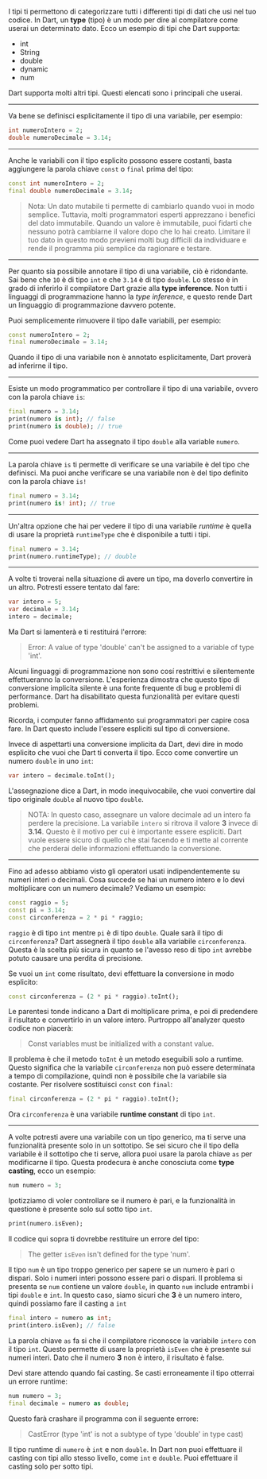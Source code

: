 I tipi ti permettono di categorizzare tutti i differenti tipi di dati che usi nel tuo codice.
In Dart, un __type__ (tipo) è un modo per dire al compilatore come userai un determinato dato.
Ecco un esempio di tipi che Dart supporta:
- int
- String
- double
- dynamic
- num

Dart supporta molti altri tipi. Questi elencati sono i principali che userai.

---

Va bene se definisci esplicitamente il tipo di una variabile, per esempio:
```dart
int numeroIntero = 2;
double numeroDecimale = 3.14;
```

---

Anche le variabili con il tipo esplicito possono essere costanti, basta aggiungere la parola chiave `const` o `final` prima del tipo:
```dart
const int numeroIntero = 2;
final double numeroDecimale = 3.14;
```

> Nota: Un dato mutabile ti permette di cambiarlo quando vuoi in modo semplice. Tuttavia, molti programmatori esperti apprezzano i benefici del dato immutabile. Quando un valore è immutabile, puoi fidarti che nessuno potrà cambiarne il valore dopo che lo hai creato. Limitare il tuo dato in questo modo previeni molti bug difficili da individuare e rende il programma più semplice da ragionare e testare.

---

Per quanto sia possibile annotare il tipo di una variabile, ciò è ridondante. Sai bene che `10` è di tipo `int` e che `3.14` è di tipo `double`.
Lo stesso è in grado di inferirlo il compilatore Dart grazie alla __type inference__.
Non tutti i linguaggi di programmazione hanno la _type inference_, e questo rende Dart un linguaggio di programmazione davvero potente.

Puoi semplicemente rimuovere il tipo dalle variabili, per esempio:
```dart
const numeroIntero = 2;
final numeroDecimale = 3.14;
```

Quando il tipo di una variabile non è annotato esplicitamente, Dart proverà ad inferirne il tipo.

---

Esiste un modo programmatico per controllare il tipo di una variabile, ovvero con la parola chiave `is`:
```dart
final numero = 3.14;
print(numero is int); // false
print(numero is double); // true
```

Come puoi vedere Dart ha assegnato il tipo `double` alla variable `numero`.

---

La parola chiave `is` ti permette di verificare se una variabile è del tipo che definisci.
Ma puoi anche verificare se una variabile non è del tipo definito con la parola chiave `is!`
```dart
final numero = 3.14;
print(numero is! int); // true
```

---

Un'altra opzione che hai per vedere il tipo di una variabile _runtime_ è quella di usare la proprietà `runtimeType` che è disponibile a tutti i tipi.
```dart
final numero = 3.14;
print(numero.runtimeType); // double
```

---

A volte ti troverai nella situazione di avere un tipo, ma doverlo convertire in un altro.
Potresti essere tentato dal fare:

```dart
var intero = 5;
var decimale = 3.14;
intero = decimale;
```

Ma Dart si lamenterà e ti restituirá l'errore:
> Error: A value of type 'double' can't be assigned to a variable of type 'int'.

Alcuni linguaggi di programmazione non sono cosí restrittivi e silentemente effettueranno la conversione. L'esperienza dimostra che questo tipo di conversione implicita silente è una fonte frequente di bug e problemi di performance. Dart ha disabilitato questa funzionalità per evitare questi problemi.

Ricorda, i computer fanno affidamento sui programmatori per capire cosa fare. In Dart questo include l'essere espliciti sul tipo di conversione.

Invece di aspettarti una conversione implicita da Dart, devi dire in modo esplicito che vuoi che Dart ti converta il tipo. Ecco come convertire un numero `double` in uno `int`:
```dart
var intero = decimale.toInt();
```

L'assegnazione dice a Dart, in modo inequivocabile, che vuoi convertire dal tipo originale `double` al nuovo tipo `double`.

> NOTA: In questo caso, assegnare un valore decimale ad un intero fa perdere la precisione. La variabile `intero` si ritrova il valore __3__ invece di __3.14__. Questo è il motivo per cui è importante essere espliciti. Dart vuole essere sicuro di quello che stai facendo e ti mette al corrente che perderai delle informazioni effettuando la conversione.

---

Fino ad adesso abbiamo visto gli operatori usati indipendentemente su numeri interi o decimali.
Cosa succede se hai un numero intero e lo devi moltiplicare con un numero decimale?
Vediamo un esempio:
```dart
const raggio = 5;
const pi = 3.14;
const circonferenza = 2 * pi * raggio;
```

`raggio` è di tipo `int` mentre `pi` è di tipo `double`. Quale sarà il tipo di `circonferenza`?
Dart assegnerà il tipo `double` alla variabile `circonferenza`. Questa è la scelta più sicura in quanto se l'avesso reso di tipo `int` avrebbe potuto causare una perdita di precisione.

Se vuoi un `int` come risultato, devi effettuare la conversione in modo esplicito:
```dart
const circonferenza = (2 * pi * raggio).toInt();
```

Le parentesi tonde indicano a Dart di moltiplicare prima, e poi di predendere il risultato e convertirlo in un valore intero. Purtroppo all'analyzer questo codice non piacerà:
> Const variables must be initialized with a constant value.

Il problema è che il metodo `toInt` è un metodo eseguibili solo a runtime. Questo significa che la variabile `circonferenza` non può essere determinata a tempo di compilazione, quindi non è possibile che la variabile sia costante. Per risolvere sostituisci `const` con `final`:

```dart
final circonferenza = (2 * pi * raggio).toInt();
```

Ora `circonferenza` è una variabile __runtime constant__ di tipo `int`.

---

A volte potresti avere una variabile con un tipo generico, ma ti serve una funzionalità presente solo in un sottotipo. Se sei sicuro che il tipo della variabile è il sottotipo che ti serve, allora puoi usare la parola chiave `as` per modificarne il tipo. Questa prodecura è anche conosciuta come __type casting__, ecco un esempio:

```dart
num numero = 3;
```

Ipotizziamo di voler controllare se il numero è pari, e la funzionalità in questione è presente solo sul sotto tipo `int`.
```dart
print(numero.isEven);
```

Il codice qui sopra ti dovrebbe restituire un errore del tipo:
> The getter `isEven` isn't defined for the type 'num'.

Il tipo `num` è un tipo troppo generico per sapere se un numero è pari o dispari. Solo i numeri interi possono essere pari o dispari.
Il problema si presenta se `num` contiene un valore `double`, in quanto `num` include entrambi i tipi `double` e `int`. In questo caso, siamo sicuri che __3__ è un numero intero, quindi possiamo fare il casting a `int`

```dart
final intero = numero as int;
print(intero.isEven); // false
```

La parola chiave `as` fa si che il compilatore riconosce la variabile `intero` con il tipo `int`. Questo permette di usare la proprietà `isEven` che è presente sui numeri interi. Dato che il numero __3__ non è intero, il risultato è false.

Devi stare attendo quando fai casting. Se casti erroneamente il tipo otterrai un errore runtime:
```dart
num numero = 3;
final decimale = numero as double;
```

Questo farà crashare il programma con il seguente errore:
> CastError (type 'int' is not a subtype of type 'double' in type cast)

Il tipo runtime di `numero` è `int` e non `double`. In Dart non puoi effettuare il casting con tipi allo stesso livello, come `int` e `double`. Puoi effettuare il casting solo per sotto tipi.
